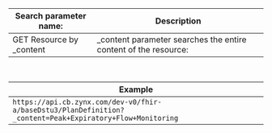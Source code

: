 Search parameter name: | Description 
---------------------- | --------------------- |
GET Resource by _content | _content parameter searches the entire content of the resource:

<br>

| Example |
| --- |
| `https://api.cb.zynx.com/dev-v0/fhir-a/baseDstu3/PlanDefinition?_content=Peak+Expiratory+Flow+Monitoring` |
